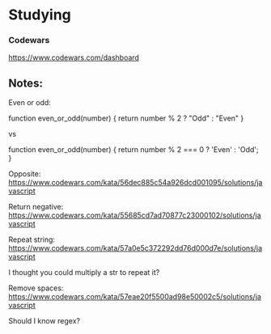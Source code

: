 # Studying

### Codewars
https://www.codewars.com/dashboard

## Notes:
Even or odd:

function even_or_odd(number) {
  return number % 2 ? "Odd" : "Even"
}

vs

function even_or_odd(number) {
   return number % 2 === 0 ? 'Even' : 'Odd';
}

Opposite:
https://www.codewars.com/kata/56dec885c54a926dcd001095/solutions/javascript

Return negative:
https://www.codewars.com/kata/55685cd7ad70877c23000102/solutions/javascript

Repeat string:
https://www.codewars.com/kata/57a0e5c372292dd76d000d7e/solutions/javascript

I thought you could multiply a str to repeat it?

Remove spaces:
https://www.codewars.com/kata/57eae20f5500ad98e50002c5/solutions/javascript

Should I know regex?